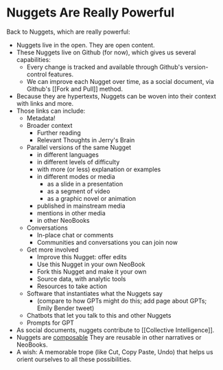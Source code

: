 # Nuggets Are Really Powerful

Back to Nuggets, which are really powerful: 

- Nuggets live in the open. They are open content.  
- These Nuggets live on Github (for now), which gives us several capabilities:  
	- Every change is tracked and available through Github's version-control features.  
	- We can improve each Nugget over time, as a social document, via Github's [[Fork and Pull]] method.  
- Because they are hypertexts, Nuggets can be woven into their context with links and more.  
- Those links can include:  
	- Metadata!  
	- Broader context  
		- Further reading  
		- Relevant Thoughts in Jerry's Brain  
	- Parallel versions of the same Nugget  
		- in different languages  
		- in different levels of difficulty  
		- with more (or less) explanation or examples  
		- in different modes or media  
			- as a slide in a presentation
			- as a segment of video  
			- as a graphic novel or animation  
		- published in mainstream media  
		- mentions in other media  
		- in other NeoBooks  
	- Conversations  
		- In-place chat or comments  
		- Communities and conversations you can join now  
	- Get more involved  
		- Improve this Nugget: offer edits  
		- Use this Nugget in your own NeoBook  
		- Fork this Nugget and make it your own  
		- Source data, with analytic tools  
		- Resources to take action  
	- Software that instantiates what the Nuggets say  
		- (compare to how GPTs might do this; add page about GPTs; Emily Bender tweet)
	- Chatbots that let you talk to this and other Nuggets  
	- Prompts for GPT  
- As social documents, nuggets contribute to [[Collective Intelligence]].  
- Nuggets are [composable](https://en.wikipedia.org/wiki/Composability) They are reusable in other narratives or NeoBooks.  
- A wish: A memorable trope (like Cut, Copy Paste, Undo) that helps us orient ourselves to all these possibilities. 
